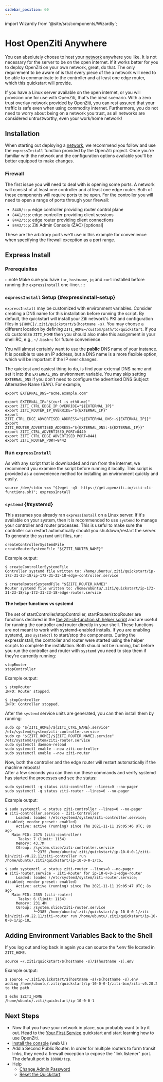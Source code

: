 ```yaml
---
sidebar_position: 60
---
```

import Wizardly from '@site/src/components/Wizardly';

# Host OpenZiti Anywhere

You can absolutely choose to host your [network](/learn/introduction/index.mdx) anywhere you like.
It is not necessary for the server to be on the open internet. If it works better for you to deploy OpenZiti on your
own network, great, do that.  The only requirement to be aware of is that every piece of the a network will need to be able to communicate to the controller and at least one edge router, which this quickstart will provide.

If you have a Linux server available on the open internet, or you will provision one for use with OpenZiti, that's the
ideal scenario. With a zero trust overlay network provided by OpenZiti, you can rest assured that your traffic is safe even when using commodity internet. Furthermore, you do not need to worry about being on a network you trust, as all networks are considered untrustworthy, even your work/home network!

## Installation

When starting out deploying a [network](/learn/introduction/index.mdx), we recommend you follow
and use the `expressInstall` function provided by the OpenZiti project. Once you're familiar with the network and
the configuration options available you'll be better equipped to make changes.

### Firewall

The first issue you will need to deal with is opening some ports. A network will consist of at least one controller and
at least one edge router. Both of these components will require ports to be open. For the controller you will need to
open a range of ports through your firewall:

- `8440/tcp`: edge controller providing router control plane
- `8441/tcp`: edge controller providing client sessions
- `8442/tcp`: edge router providing client connections
- `8443/tcp`: Ziti Admin Console (ZAC) [optional]

These are the arbitrary ports we'll use in this example for convenience when specifying the firewall exception as a port range.

## Express Install

### Prerequisites

:::note
Make sure you have `tar`, `hostname`, `jq` and `curl` installed before running the `expressInstall` one-liner.
:::

### `expressInstall` Setup {#expressinstall-setup}

`expressInstall` may be customized with environment variables. Consider creating a DNS name for this installation before running the script. By default, the
quickstart will install your Ziti network's PKI and configuration files in `${HOME}/.ziti/quickstart/$(hostname -s)`. You may choose a different location by defining `ZITI_HOME=/custom/path/to/quickstart`. If you do customize `ZITI_HOME` then you should also make this assignment in your shell RC, e.g., `~/.bashrc` for future convenience.

You will almost certainly want to use the **public** DNS name
of your instance. It is possible to use an IP address, but a DNS name is a more flexible option, which will be important if the IP ever changes.

The quickest and easiest thing to do, is find your external DNS name and set it into the `EXTERNAL_DNS` environment
variable. You may skip setting `EXTERNAL_DNS` if you don't need to configure the advertised DNS Subject Alternative Name (SAN). For example,

```text
export EXTERNAL_DNS="acme.example.com"
```

```text
export EXTERNAL_IP="$(curl -s eth0.me)"       
export ZITI_CTRL_EDGE_IP_OVERRIDE="${EXTERNAL_IP}"
export ZITI_ROUTER_IP_OVERRIDE="${EXTERNAL_IP}"
export ZITI_CTRL_EDGE_ADVERTISED_ADDRESS="${EXTERNAL_DNS:-${EXTERNAL_IP}}"
export ZITI_ROUTER_ADVERTISED_ADDRESS="${EXTERNAL_DNS:-${EXTERNAL_IP}}"
export ZITI_CTRL_ADVERTISED_PORT=8440
export ZITI_CTRL_EDGE_ADVERTISED_PORT=8441
export ZITI_ROUTER_PORT=8442
```

### Run `expressInstall`

As with any script that is downloaded and run from the internet, we recommend you examine 
the script before running it locally. This script is provided as a convenience
method for installing an environment quickly and easily.

```text
source /dev/stdin <<< "$(wget -qO- https://get.openziti.io/ziti-cli-functions.sh)"; expressInstall
```

### `systemd` {#systemd}

This assumes you already ran `expressInstall` on a Linux server. If it's available on your system, then it is recommended to use `systemd` to manage your controller and router processes. This
is useful to make sure the controller can restart automatically should you shutdown/restart the server. To generate the `systemd` unit files, run:

```text
createControllerSystemdFile
createRouterSystemdFile "${ZITI_ROUTER_NAME}"
```

Example output:

```text
$ createControllerSystemdFile
Controller systemd file written to: /home/ubuntu/.ziti/quickstart/ip-172-31-23-18/ip-172-31-23-18-edge-controller.service

$ createRouterSystemdFile "${ZITI_ROUTER_NAME}"
Router systemd file written to: /home/ubuntu/.ziti/quickstart/ip-172-31-23-18/ip-172-31-23-18-edge-router.service
```

#### The helper functions vs systemd

The set of startController/stopController, startRouter/stopRouter are functions declared in the 
[the ziti-cli-function.sh helper script](https://get.openziti.io/ziti-cli-functions.sh) and are useful for running
the controller and router directly in your shell. These functions are not meant to work with systemd-enabled installs. If
you are enabling systemd, use `systemctl` to start/stop the components. During the expressInstall, the controller and router
were started using the helper scripts to complete the installation. Both should not be running, but before you run the 
controller and router with `systemd` you need to stop them if they're currently running:

```text
stopRouter 
stopController 
```

Example output:

```text
$ stopRouter 
INFO: Router stopped.

$ stopController 
INFO: Controller stopped.
```

After the `systemd` service units are generated, you can then install them by running:

```text
sudo cp "${ZITI_HOME}/${ZITI_CTRL_NAME}.service" /etc/systemd/system/ziti-controller.service
sudo cp "${ZITI_HOME}/${ZITI_ROUTER_NAME}.service" /etc/systemd/system/ziti-router.service
sudo systemctl daemon-reload
sudo systemctl enable --now ziti-controller
sudo systemctl enable --now ziti-router
```

Now, both the controller and the edge router will restart automatically if the machine reboots!  
After a few seconds you can then run these commands and verify systemd has started the processes 
and see the status:

```text
sudo systemctl -q status ziti-controller --lines=0 --no-pager
sudo systemctl -q status ziti-router --lines=0 --no-pager
```

Example output:

```text
$ sudo systemctl -q status ziti-controller --lines=0 --no-pager
● ziti-controller.service - Ziti-Controller
     Loaded: loaded (/etc/systemd/system/ziti-controller.service; disabled; vendor preset: enabled)
     Active: active (running) since Thu 2021-11-11 19:05:46 UTC; 8s ago
   Main PID: 2375 (ziti-controller)
      Tasks: 7 (limit: 1154)
     Memory: 43.7M
     CGroup: /system.slice/ziti-controller.service
             └─2375 /home/ubuntu/.ziti/quickstart/ip-10-0-0-1/ziti-bin/ziti-v0.22.11/ziti-controller run /home/ubuntu/.ziti/quickstart/ip-10-0-0-1/co…

$ sudo systemctl -q status ziti-router --lines=0 --no-pager
● ziti-router.service - Ziti-Router for ip-10-0-0-1-edge-router
     Loaded: loaded (/etc/systemd/system/ziti-router.service; disabled; vendor preset: enabled)
     Active: active (running) since Thu 2021-11-11 19:05:47 UTC; 8s ago
   Main PID: 2385 (ziti-router)
      Tasks: 6 (limit: 1154)
     Memory: 231.4M
     CGroup: /system.slice/ziti-router.service
             └─2385 /home/ubuntu/.ziti/quickstart/ip-10-0-0-1/ziti-bin/ziti-v0.22.11/ziti-router run /home/ubuntu/.ziti/quickstart/ip-10-0-0-1/ip-10…
```

## Adding Environment Variables Back to the Shell

If you log out and log back in again you can source the *.env file located in `ZITI_HOME`.

```text
source ~/.ziti/quickstart/$(hostname -s)/$(hostname -s).env
```

Example output:

```text
$ source ~/.ziti/quickstart/$(hostname -s)/$(hostname -s).env
adding /home/ubuntu/.ziti/quickstart/ip-10-0-0-1/ziti-bin/ziti-v0.20.2 to the path

$ echo $ZITI_HOME
/home/ubuntu/.ziti/quickstart/ip-10-0-0-1
```

## Next Steps

- Now that you have your network in place, you probably want to try it out. Head to the
  [Your First Service](/learn/quickstarts/services/index.md) quickstart and start learning how to use OpenZiti.
- [Install the console](/learn/quickstarts/zac/index.md) (web UI)
- Add a Second Public Router: In order for multiple routers to form transit links, they need a firewall exception to expose the "link listener" port. The default port is `10080/tcp`.
- Help
  - [Change Admin Password](./help/change-admin-password.md)
  - [Reset the Quickstart](./help/reset-quickstart.md)


<Wizardly></Wizardly>